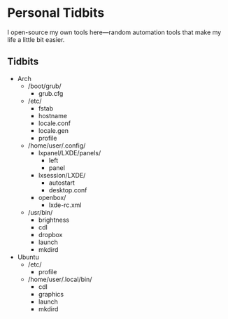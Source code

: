 # Personal Tidbits
I open-source my own tools here—random automation tools that make my life a little bit easier.

## Tidbits
* Arch
  * /boot/grub/
    * grub.cfg
  * /etc/
    * fstab
    * hostname
    * locale.conf
    * locale.gen
    * profile
  * /home/user/.config/
    * lxpanel/LXDE/panels/
      * left
      * panel
    * lxsession/LXDE/
      * autostart
      * desktop.conf
    * openbox/
      * lxde-rc.xml
  * /usr/bin/
    * brightness
    * cdl
    * dropbox
    * launch
    * mkdird
* Ubuntu
  * /etc/
    * profile
  * /home/user/.local/bin/
    * cdl
    * graphics
    * launch
    * mkdird

